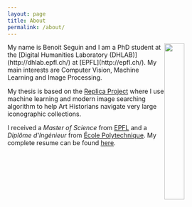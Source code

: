 ```yaml
---
layout: page
title: About
permalink: /about/
---
```

<img style="float: right; width: 30%" src="{{ site.baseurl }}/uploads/profile_picture.jpg">
My name is Benoit Seguin and I am a PhD student at the [Digital Humanities Laboratory (DHLAB)](http://dhlab.epfl.ch/) at [EPFL](http://epfl.ch/). My main interests are Computer Vision, Machine Learning and Image Processing.

My thesis is based on the [Replica Project](http://dhlab.epfl.ch/page-128334-en.html) where I use machine learning and modern image searching algorithm to help Art Historians navigate very large iconographic collections.

I received a _Master of Science_ from [EPFL](http://epfl.ch/) and a _Diplôme d'Ingénieur_ from [École Polytechnique](http://www.polytechnique.edu/). My complete resume can be found [here](https://www.dropbox.com/s/zdwwo5a2uejrigl/Resume.pdf?dl=0).